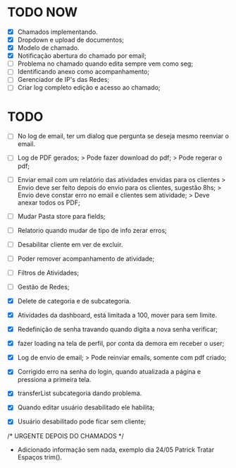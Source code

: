 # TODO NOW

- [X] Chamados implementando.
- [X] Dropdown e upload de documentos;
- [X] Modelo de chamado.
- [X] Notificação abertura do chamado por email;
- [ ] Problema no chamado quando edita sempre vem como seg;
- [ ] Identificando anexo como acompanhamento;
- [ ] Gerenciador de IP's das Redes;
- [ ] Criar log completo edição e acesso ao chamado;

# TODO
- [ ] No log de email, ter um dialog que pergunta se deseja mesmo reenviar o email.
- [ ] Log de PDF gerados;
      > Pode fazer download do pdf;
      > Pode regerar o pdf;
- [ ] Enviar email com um relatório das atividades envidas para os clientes
      > Envio deve ser feito depois do envio para os clientes, sugestão 8hs;
      > Envio deve constar erro no email e clientes sem atividade;
      > Deve anexar todos os PDF;
- [ ] Mudar Pasta store para fields;
- [ ] Relatorio quando mudar de tipo de info zerar erros;
- [ ] Desabilitar cliente em ver de excluir.
- [ ] Poder remover acompanhamento de atividade;
- [ ] Filtros de Atividades;
- [ ] Gestão de Redes;
- [X] Delete de categoria e de subcategoria.
- [X] Atividades da dashboard, está limitada a 100, mover para sem limite.
- [X] Redefinição de senha travando quando digita a nova senha verificar;
- [X] fazer loading na tela de perfil, por conta da demora em receber o user;
- [X] Log de envio de email;
      > Pode reinviar emails, somente com pdf criado;
- [X] Corrigido erro na senha do login, quando atualizada a página e pressiona a primeira tela.
- [X] transferList subcategoria dando problema.
- [x] Quando editar usuário desabilitado ele habilita;
- [x] Usuário desabilitado pode ficar sem cliente;



/* URGENTE DEPOIS DO CHAMADOS */
* Adicionado informação sem nada, exemplo dia 24/05 Patrick
      Tratar Espaços trim().

